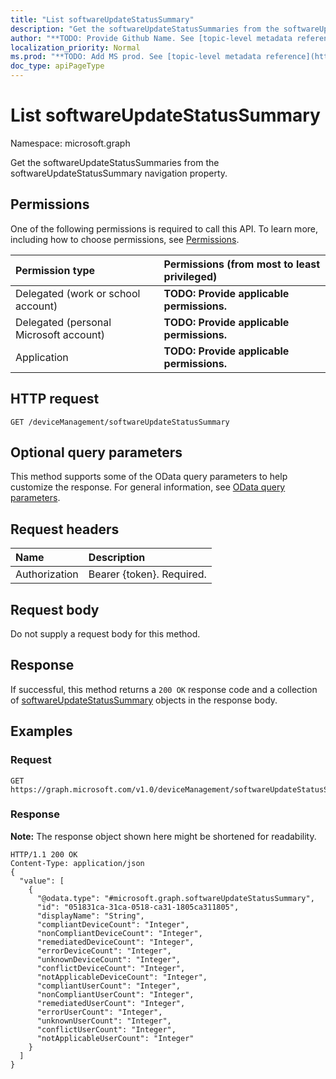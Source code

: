 ```yaml
---
title: "List softwareUpdateStatusSummary"
description: "Get the softwareUpdateStatusSummaries from the softwareUpdateStatusSummary navigation property."
author: "**TODO: Provide Github Name. See [topic-level metadata reference](https://msgo.azurewebsites.net/add/document/guidelines/metadata.html#topic-level-metadata)**"
localization_priority: Normal
ms.prod: "**TODO: Add MS prod. See [topic-level metadata reference](https://msgo.azurewebsites.net/add/document/guidelines/metadata.html#topic-level-metadata)**"
doc_type: apiPageType
---
```


# List softwareUpdateStatusSummary

Namespace: microsoft.graph

Get the softwareUpdateStatusSummaries from the softwareUpdateStatusSummary navigation property.

## Permissions
One of the following permissions is required to call this API. To learn more, including how to choose permissions, see [Permissions](/concepts/permissions-reference.md).

|Permission type|Permissions (from most to least privileged)|
|:---|:---|
|Delegated (work or school account)|**TODO: Provide applicable permissions.**|
|Delegated (personal Microsoft account)|**TODO: Provide applicable permissions.**|
|Application|**TODO: Provide applicable permissions.**|

## HTTP request

<!-- {
  "blockType": "ignored"
}
-->
``` http
GET /deviceManagement/softwareUpdateStatusSummary
```

## Optional query parameters
This method supports some of the OData query parameters to help customize the response. For general information, see [OData query parameters](/graph/query-parameters).

## Request headers
|Name|Description|
|:---|:---|
|Authorization|Bearer {token}. Required.|

## Request body
Do not supply a request body for this method.

## Response

If successful, this method returns a `200 OK` response code and a collection of [softwareUpdateStatusSummary](../resources/softwareupdatestatussummary.md) objects in the response body.

## Examples

### Request
<!-- {
  "blockType": "request",
  "name": "get_softwareupdatestatussummary"
}
-->
``` http
GET https://graph.microsoft.com/v1.0/deviceManagement/softwareUpdateStatusSummary
```


### Response
**Note:** The response object shown here might be shortened for readability.
<!-- {
  "blockType": "response",
  "truncated": true,
  "@odata.type": "collection(microsoft.graph.softwareupdatestatussummary)"
}
-->
``` http
HTTP/1.1 200 OK
Content-Type: application/json
{
  "value": [
    {
      "@odata.type": "#microsoft.graph.softwareUpdateStatusSummary",
      "id": "051831ca-31ca-0518-ca31-1805ca311805",
      "displayName": "String",
      "compliantDeviceCount": "Integer",
      "nonCompliantDeviceCount": "Integer",
      "remediatedDeviceCount": "Integer",
      "errorDeviceCount": "Integer",
      "unknownDeviceCount": "Integer",
      "conflictDeviceCount": "Integer",
      "notApplicableDeviceCount": "Integer",
      "compliantUserCount": "Integer",
      "nonCompliantUserCount": "Integer",
      "remediatedUserCount": "Integer",
      "errorUserCount": "Integer",
      "unknownUserCount": "Integer",
      "conflictUserCount": "Integer",
      "notApplicableUserCount": "Integer"
    }
  ]
}
```

